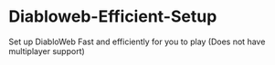 # Diabloweb-Efficient-Setup
Set up DiabloWeb Fast and efficiently for you to play (Does not have multiplayer support)
